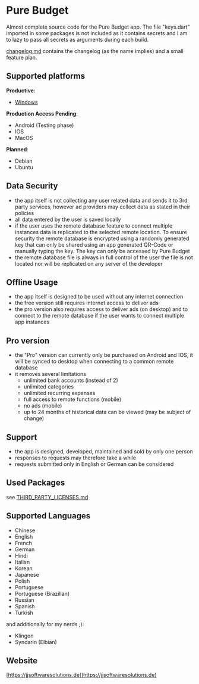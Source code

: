 # Pure Budget

Almost complete source code for the Pure Budget app.
The file "keys.dart" imported in some packages is not included as it contains secrets and I am to lazy to pass all secrets as arguments during each build.

[changelog.md](/changelog.md) contains the changelog (as the name implies) and a small feature plan.

## Supported platforms

**Productive**:

- [Windows](https://apps.microsoft.com/store/detail/9N690C2LHXXJ?cid=DevShareMCLPCS)

**Production Access Pending**:

- Android (Testing phase)
- IOS
- MacOS

**Planned**:

- Debian
- Ubuntu

## Data Security

- the app itself is not collecting any user related data and sends it to 3rd party services, however ad providers may collect data as stated in their policies
- all data entered by the user is saved locally
- if the user uses the remote database feature to connect multiple instances data is replicated to the selected remote location. To ensure security the remote database is encrypted using a randomly generated key that can only be shared using an app generated QR-Code or manually typing the key. The key can only be accessed by Pure Budget
- the remote database file is always in full control of the user the file is not located nor will be replicated on any server of the developer

## Offline Usage

- the app itself is designed to be used without any internet connection
- the free version still requires internet access to deliver ads
- the pro version also requires access to deliver ads (on desktop) and to connect to the remote database if the user wants to connect multiple app instances

## Pro version

- the "Pro" version can currently only be purchased on Android and IOS, it will be synced to desktop when connecting to a common remote database
- it removes several limitations
  - unlimited bank accounts (instead of 2)
  - unlimited categories
  - unlimited recurring expenses
  - full access to remote functions (mobile)
  - no ads (mobile)
  - up to 24 months of historical data can be viewed (may be subject of change)

## Support

- the app is designed, developed, maintained and sold by only one person
- responses to requests may therefore take a while
- requests submitted only in English or German can be considered

## Used Packages

see [THIRD_PARTY_LICENSES.md](/THIRD_PARTY_LICENSES.md)

## Supported Languages

- Chinese
- English
- French
- German
- Hindi
- Italian
- Korean
- Japanese
- Polish
- Portuguese
- Portuguese (Brazilian)
- Russian
- Spanish
- Turkish

and additionally for my nerds ;):

- Klingon
- Syndarin (Elbian)

## Website

[https://jjsoftwaresolutions.de](https://jjsoftwaresolutions.de)
